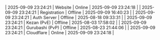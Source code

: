 | 2025-09-09 23:24:21 | Website | Online | 2025-09-09 23:24:18 |
| 2025-09-09 23:24:21 | Registration | Offline | 2025-09-09 16:40:23 |
| 2025-09-09 23:24:21 | Auth Server | Offline | 2025-08-18 09:33:31 |
| 2025-09-09 23:24:21 | Kezan (PvE) | Offline | 2025-08-03 17:58:02 |
| 2025-09-09 23:24:21 | Gurubashi (PvP) | Offline | 2025-08-23 21:44:06 |
| 2025-09-09 23:24:21 | Cloudflare | Online | 2025-09-09 23:24:18 |
